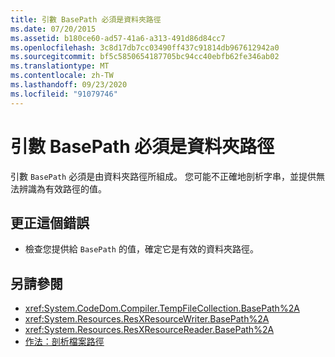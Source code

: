 ```yaml
---
title: 引數 BasePath 必須是資料夾路徑
ms.date: 07/20/2015
ms.assetid: b180ce60-ad57-41a6-a313-491d86d84cc7
ms.openlocfilehash: 3c8d17db7cc03490ff437c91814db967612942a0
ms.sourcegitcommit: bf5c5850654187705bc94cc40ebfb62fe346ab02
ms.translationtype: MT
ms.contentlocale: zh-TW
ms.lasthandoff: 09/23/2020
ms.locfileid: "91079746"
---
```

# <a name="argument-basepath-must-be-a-path-to-a-folder"></a>引數 BasePath 必須是資料夾路徑

引數 `BasePath` 必須是由資料夾路徑所組成。 您可能不正確地剖析字串，並提供無法辨識為有效路徑的值。  
  
## <a name="to-correct-this-error"></a>更正這個錯誤  
  
- 檢查您提供給 `BasePath` 的值，確定它是有效的資料夾路徑。  
  
## <a name="see-also"></a>另請參閱

- <xref:System.CodeDom.Compiler.TempFileCollection.BasePath%2A>
- <xref:System.Resources.ResXResourceWriter.BasePath%2A>
- <xref:System.Resources.ResXResourceReader.BasePath%2A>
- [作法：剖析檔案路徑](../developing-apps/programming/drives-directories-files/how-to-parse-file-paths.md)
